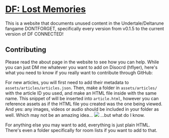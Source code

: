 # [DF: Lost Memories](https://df-lost-memories.github.io)
This is a website that documents unused content in the Undertale/Deltarune fangame DONTFORGET, specifically every version from v0.1.5 to the current version of DF CONNECTED!

## Contributing
Please read the about page in the website to see how you can help. While you can just DM me whatever you want to add on Disocrd (hflyer), here's what you need to know if you really want to contribute through GitHub:

For new articles, you will first need to add their metadata to `assets/articles/articles.json`. Then, make a folder in `assets/articles/` with the article ID you used, and make an HTML file inside with the same name. This snippet of will be inserted into `article.html`, however you can reference assets as if the HTML file you created was the one being viewed. And yes: any images, videos or audio should be included in your folder as well. Which may not be an amazing idea...
![](https://img.shields.io/github/repo-size/DF-Lost-Memories/df-lost-memories.github.io)
...but what do I know.

For anything else you may want to add, everything is just plain HTML. There's even a folder specifically for room lists if you want to add to that.